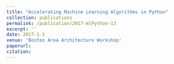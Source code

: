 ```yaml
---
title: "Accelerating Machine Learning Algorithms in Python"
collection: publications
permalink: /publication/2017-mlPython-13
excerpt: ''
date: 2017-1-1
venue: 'Boston Area Architecture Workshop'
paperurl: 
citation: 
---
```

